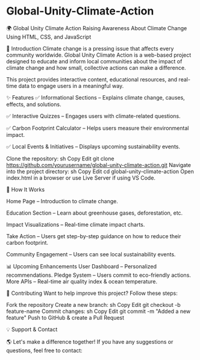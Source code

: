 # Global-Unity-Climate-Action
🌍 Global Unity Climate Action
Raising Awareness About Climate Change Using HTML, CSS, and JavaScript

📌 Introduction
Climate change is a pressing issue that affects every community worldwide. Global Unity Climate Action is a web-based project designed to educate and inform local communities about the impact of climate change and how small, collective actions can make a difference.

This project provides interactive content, educational resources, and real-time data to engage users in a meaningful way.

✨ Features
✅ Informational Sections – Explains climate change, causes, effects, and solutions.

✅ Interactive Quizzes – Engages users with climate-related questions.

✅ Carbon Footprint Calculator – Helps users measure their environmental impact.

✅ Local Events & Initiatives – Displays upcoming sustainability events.



Clone the repository:
sh
Copy
Edit
git clone https://github.com/yourusername/global-unity-climate-action.git
Navigate into the project directory:
sh
Copy
Edit
cd global-unity-climate-action
Open index.html in a browser or use Live Server if using VS Code.



🌱 How It Works

Home Page – Introduction to climate change.

Education Section – Learn about greenhouse gases, deforestation, etc.

Impact Visualizations – Real-time climate impact charts.

Take Action – Users get step-by-step guidance on how to reduce their carbon footprint.

Community Engagement – Users can see local sustainability events.




📊 Upcoming Enhancements
 User Dashboard – Personalized recommendations.
 Pledge System – Users commit to eco-friendly actions.
 More APIs – Real-time air quality index & ocean temperature.



 
🤝 Contributing
Want to help improve this project? Follow these steps:

Fork the repository
Create a new branch:
sh
Copy
Edit
git checkout -b feature-name
Commit changes:
sh
Copy
Edit
git commit -m "Added a new feature"
Push to GitHub & create a Pull Request


💡 Support & Contact

🌎 Let's make a difference together! If you have any suggestions or questions, feel free to contact:
